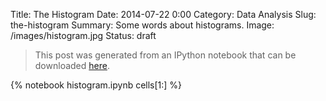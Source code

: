 Title: The Histogram
Date: 2014-07-22 0:00
Category: Data Analysis
Slug: the-histogram
Summary: Some words about histograms.
Image: /images/histogram.jpg
Status: draft

> This post was generated from an IPython notebook that can be downloaded
> [here](/downloads/notebooks/histogram.ipynb).

{% notebook histogram.ipynb cells[1:] %}
